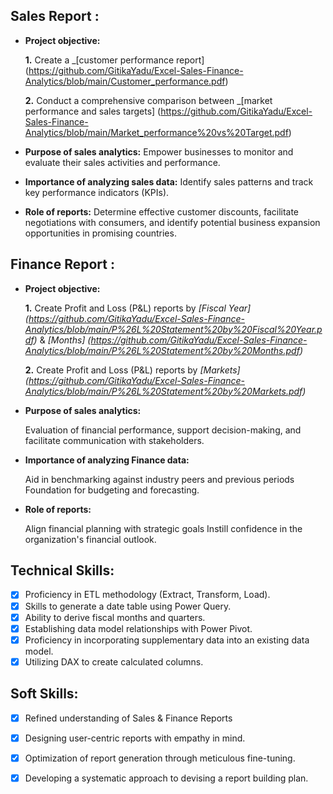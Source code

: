 ## Sales Report :


- **Project objective:** 

   **1.** Create a _[customer performance report]
  (https://github.com/GitikaYadu/Excel-Sales-Finance-Analytics/blob/main/Customer_performance.pdf)

    **2.** Conduct a comprehensive comparison between _[market performance and sales targets]
  (https://github.com/GitikaYadu/Excel-Sales-Finance-Analytics/blob/main/Market_performance%20vs%20Target.pdf)


- **Purpose of sales analytics:** Empower businesses to monitor and evaluate their sales activities and performance.

- **Importance of analyzing sales data:** Identify sales patterns and track key performance indicators (KPIs).

- **Role of reports:** Determine effective customer discounts, facilitate negotiations with consumers, and identify potential business expansion opportunities in promising countries.

## Finance Report :

- **Project objective:** 

    **1.** Create Profit and Loss (P&L) reports by _[Fiscal Year]
  (https://github.com/GitikaYadu/Excel-Sales-Finance-Analytics/blob/main/P%26L%20Statement%20by%20Fiscal%20Year.pdf)_
   & _[Months]
  (https://github.com/GitikaYadu/Excel-Sales-Finance-Analytics/blob/main/P%26L%20Statement%20by%20Months.pdf)_ 

   **2.** Create Profit and Loss (P&L) reports by _[Markets]
  (https://github.com/GitikaYadu/Excel-Sales-Finance-Analytics/blob/main/P%26L%20Statement%20by%20Markets.pdf)_

- **Purpose of sales analytics:**

   Evaluation of financial performance, support decision-making, and facilitate communication with stakeholders.

- **Importance of analyzing Finance data:**

   Aid in benchmarking against industry peers and previous periods Foundation for budgeting and forecasting.

- **Role of reports:**

  Align financial planning with strategic goals Instill confidence in the organization's financial outlook.


## Technical Skills:
- [x]	Proficiency in ETL methodology (Extract, Transform, Load).
- [x]	Skills to generate a date table using Power Query.
- [x]	Ability to derive fiscal months and quarters.
- [x]	Establishing data model relationships with Power Pivot.
- [x]	Proficiency in incorporating supplementary data into an existing data model.
- [x]	Utilizing DAX to create calculated columns.

## Soft Skills:
- [x]	Refined understanding of Sales & Finance Reports
- [x]	Designing user-centric reports with empathy in mind.
- [x]	Optimization of report generation through meticulous fine-tuning.
- [x]	Developing a systematic approach to devising a report building plan.




